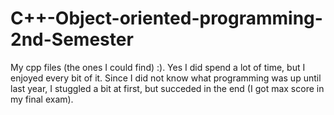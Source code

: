 # C++-Object-oriented-programming-2nd-Semester
My cpp files (the ones I could find) :). Yes I did spend a lot of time, but I enjoyed every bit of it. Since I did not know what programming was up until last year, I stuggled a bit at first, but succeded in the end (I got max score in my final exam).
